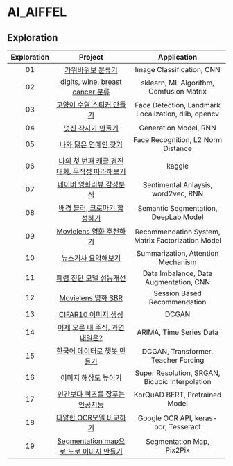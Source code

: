 # AI_AIFFEL


## Exploration

|Exploration|Project|Application|
|:------------:|:---------------:|:------------:|
|01|[가위바위보 분류기](https://github.com/westyeon/AI_AIFFEL/blob/main/EXPLORATION/Ex01/Exploration01-rock_scissor_paper.ipynb)|Image Classification, CNN|
|02|[digits, wine, breast cancer 분류](https://github.com/westyeon/AI_AIFFEL/tree/main/EXPLORATION/Ex02)|sklearn, ML Algorithm, Comfusion Matrix|
|03|[고양이 수염 스티커 만들기](https://github.com/westyeon/AI_AIFFEL/blob/main/EXPLORATION/Ex03/Exploration03-camera_sticker.ipynb)|Face Detection, Landmark Localization, dlib, opencv|
|04|[멋진 작사가 만들기](https://github.com/westyeon/AI_AIFFEL/blob/main/EXPLORATION/Ex04/Exploration04-lyricist.ipynb)|Generation Model, RNN|
|05|[나와 닮은 연예인 찾기](https://github.com/westyeon/AI_AIFFEL/blob/main/EXPLORATION/Ex05/Exploration05-face_embedding.ipynb)|Face Recognition, L2 Norm Distance|
|06|[나의 첫 번째 캐글 경진대회, 무작정 따라해보기](https://github.com/westyeon/AI_AIFFEL/blob/main/EXPLORATION/Ex06/Exploration06-my_1st_kaggle.ipynb)|kaggle|
|07|[네이버 영화리뷰 감성분석](https://github.com/westyeon/AI_AIFFEL/blob/main/EXPLORATION/Ex07/Exploration07-Embedding.ipynb)|Sentimental Anlaysis, word2vec, RNN|
|08|[배경 블러, 크로마키 합성하기](https://github.com/westyeon/AI_AIFFEL/blob/main/EXPLORATION/Ex08/Exploration08-Semantic_segmentation.ipynb)|Semantic Segmentation, DeepLab Model|
|09|[Movielens 영화 추천하기](https://github.com/westyeon/AI_AIFFEL/blob/main/EXPLORATION/Ex09/Exploration09-Movielens_movie_recommend.ipynb)|Recommendation System, Matrix Factorization Model|
|10|[뉴스기사 요약해보기](https://github.com/westyeon/AI_AIFFEL/blob/main/EXPLORATION/Ex10/Exploration10-news_summarization.ipynb)|Summarization, Attention Mechanism|
|11|[폐렴 진단 모델 성능개선](https://github.com/westyeon/AI_AIFFEL/blob/main/EXPLORATION/Ex11/Exploration11-Pneumonia_diagnosis.ipynb)|Data Imbalance, Data Augmentation, CNN|
|12|[Movielens 영화 SBR](https://github.com/westyeon/AI_AIFFEL/blob/main/EXPLORATION/Ex12/Exploration12-Movielens_SBR.ipynb)|Session Based Recommendation|
|13|[CIFAR10 이미지 생성](https://github.com/westyeon/AI_AIFFEL/blob/main/EXPLORATION/Ex13/Exploration13-Generate_CIFAR-10.ipynb)|DCGAN|
|14|[어제 오른 내 주식, 과연 내일은?](https://github.com/westyeon/AI_AIFFEL/blob/main/EXPLORATION/Ex14/Exploration14-ARIMA_Stock_Prediction.ipynb)|ARIMA, Time Series Data|
|15|[한국어 데이터로 챗봇 만들기](https://github.com/westyeon/AI_AIFFEL/blob/main/EXPLORATION/Ex15/Exploration15-Chatbot_kr.ipynb)|DCGAN, Transformer, Teacher Forcing|
|16|[이미지 해상도 높이기](https://github.com/westyeon/AI_AIFFEL/blob/main/EXPLORATION/Ex16/Exploration16-SRGAN_Super_Resolution.ipynb)|Super Resolution, SRGAN, Bicubic Interpolation|
|17|[인간보다 퀴즈를 잘푸는 인공지능](https://github.com/westyeon/AI_AIFFEL/blob/main/EXPLORATION/Ex17/Exploration17-BERT.ipynb)|KorQuAD BERT, Pretrained Model|
|18|[다양한 OCR모델 비교하기](https://github.com/westyeon/AI_AIFFEL/blob/main/EXPLORATION/Ex18/Exploration18-OCR.ipynb)|Google OCR API, keras-ocr, Tesseract|
|19|[Segmentation map으로 도로 이미지 만들기](https://github.com/westyeon/AI_AIFFEL/blob/main/EXPLORATION/Ex19/Exploration19-Pix2Pix_Segmentation_map.ipynb)|Segmentation Map, Pix2Pix|
